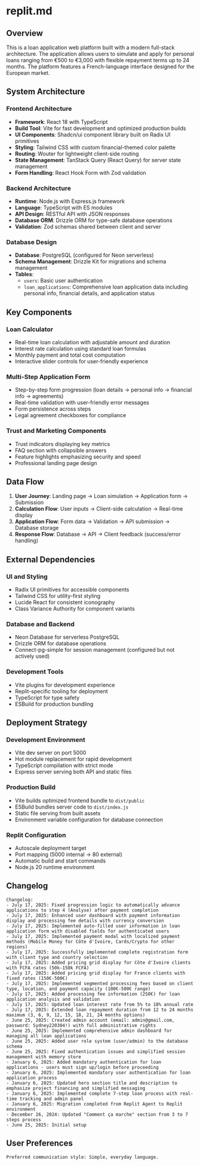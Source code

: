 # replit.md

## Overview

This is a loan application web platform built with a modern full-stack architecture. The application allows users to simulate and apply for personal loans ranging from €500 to €3,000 with flexible repayment terms up to 24 months. The platform features a French-language interface designed for the European market.

## System Architecture

### Frontend Architecture
- **Framework**: React 18 with TypeScript
- **Build Tool**: Vite for fast development and optimized production builds
- **UI Components**: Shadcn/ui component library built on Radix UI primitives
- **Styling**: Tailwind CSS with custom financial-themed color palette
- **Routing**: Wouter for lightweight client-side routing
- **State Management**: TanStack Query (React Query) for server state management
- **Form Handling**: React Hook Form with Zod validation

### Backend Architecture
- **Runtime**: Node.js with Express.js framework
- **Language**: TypeScript with ES modules
- **API Design**: RESTful API with JSON responses
- **Database ORM**: Drizzle ORM for type-safe database operations
- **Validation**: Zod schemas shared between client and server

### Database Design
- **Database**: PostgreSQL (configured for Neon serverless)
- **Schema Management**: Drizzle Kit for migrations and schema management
- **Tables**:
  - `users`: Basic user authentication
  - `loan_applications`: Comprehensive loan application data including personal info, financial details, and application status

## Key Components

### Loan Calculator
- Real-time loan calculation with adjustable amount and duration
- Interest rate calculation using standard loan formulas
- Monthly payment and total cost computation
- Interactive slider controls for user-friendly experience

### Multi-Step Application Form
- Step-by-step form progression (loan details → personal info → financial info → agreements)
- Real-time validation with user-friendly error messages
- Form persistence across steps
- Legal agreement checkboxes for compliance

### Trust and Marketing Components
- Trust indicators displaying key metrics
- FAQ section with collapsible answers
- Feature highlights emphasizing security and speed
- Professional landing page design

## Data Flow

1. **User Journey**: Landing page → Loan simulation → Application form → Submission
2. **Calculation Flow**: User inputs → Client-side calculation → Real-time display
3. **Application Flow**: Form data → Validation → API submission → Database storage
4. **Response Flow**: Database → API → Client feedback (success/error handling)

## External Dependencies

### UI and Styling
- Radix UI primitives for accessible components
- Tailwind CSS for utility-first styling
- Lucide React for consistent iconography
- Class Variance Authority for component variants

### Database and Backend
- Neon Database for serverless PostgreSQL
- Drizzle ORM for database operations
- Connect-pg-simple for session management (configured but not actively used)

### Development Tools
- Vite plugins for development experience
- Replit-specific tooling for deployment
- TypeScript for type safety
- ESBuild for production bundling

## Deployment Strategy

### Development Environment
- Vite dev server on port 5000
- Hot module replacement for rapid development
- TypeScript compilation with strict mode
- Express server serving both API and static files

### Production Build
- Vite builds optimized frontend bundle to `dist/public`
- ESBuild bundles server code to `dist/index.js`
- Static file serving from built assets
- Environment variable configuration for database connection

### Replit Configuration
- Autoscale deployment target
- Port mapping (5000 internal → 80 external)
- Automatic build and start commands
- Node.js 20 runtime environment

## Changelog

```
Changelog:
- July 17, 2025: Fixed progression logic to automatically advance applications to step 4 (Analyse) after payment completion
- July 17, 2025: Enhanced user dashboard with payment information display and processing fee details with currency conversion
- July 17, 2025: Implemented auto-filled user information in loan application form with disabled fields for authenticated users
- July 17, 2025: Implemented payment modal with localized payment methods (Mobile Money for Côte d'Ivoire, Cards/Crypto for other regions)
- July 17, 2025: Successfully implemented complete registration form with client type and country selection
- July 17, 2025: Added pricing grid display for Côte d'Ivoire clients with FCFA rates (50k-150k FCFA)
- July 17, 2025: Added pricing grid display for France clients with fixed rates (150€-500€)
- July 17, 2025: Implemented segmented processing fees based on client type, location, and payment capacity (100€-500€ range)
- July 17, 2025: Added processing fee information (250€) for loan application analysis and validation
- July 17, 2025: Updated loan interest rate from 5% to 18% annual rate
- July 17, 2025: Extended loan repayment duration from 12 to 24 months maximum (3, 6, 9, 12, 15, 18, 21, 24 months options)
- June 25, 2025: Created admin account (email: admin@gmail.com, password: Sydney220304!) with full administrative rights
- June 25, 2025: Implemented comprehensive admin dashboard for managing all loan applications
- June 25, 2025: Added user role system (user/admin) to the database schema
- June 25, 2025: Fixed authentication issues and simplified session management with memory store
- January 6, 2025: Added mandatory authentication for loan applications - users must sign up/login before proceeding
- January 6, 2025: Implemented mandatory user authentication for loan application process
- January 6, 2025: Updated hero section title and description to emphasize project financing and simplified messaging
- January 6, 2025: Implemented complete 7-step loan process with real-time tracking and admin panel
- January 6, 2025: Migration completed from Replit Agent to Replit environment
- December 26, 2024: Updated "Comment ça marche" section from 3 to 7 steps process
- June 25, 2025: Initial setup
```

## User Preferences

```
Preferred communication style: Simple, everyday language.
```